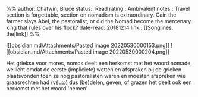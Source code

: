 %%
author::Chatwin, Bruce
status:: Read
rating:: Ambivalent
notes:: Travel section is forgettable, section on nomadism is extraordinary. Cain the farmer slays Abel, the pastoralist, or did the Nomad become the mercenary king that rules over his flock?
date-read::20181214
link:: [[Songlines, the|link]]
%%

![[obsidian.md/Attachments/Pasted image 20220530000153.png]]
![[obsidian.md/Attachments/Pasted image 20220530000204.png]]

Het griekse voor mores, nomos deelt een herkomst met het woord nomade, wellicht omdat de eerste (impliciete) wetten en afspraken bij de grieken plaatsvonden toen ze nog pastoralisten waren en moesten afspreken wie graasrechten had
(νέμω) dus
(be)delen, geven, of grazen
het deelt ook een herkomst met het woord 'nemen'

